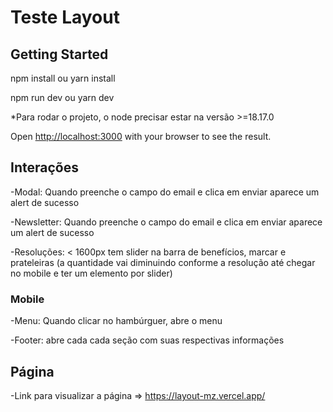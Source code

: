# Teste Layout
## Getting Started

npm install
ou
yarn install

npm run dev
ou
yarn dev

*Para rodar o projeto, o node precisar estar na versão >=18.17.0

Open [http://localhost:3000](http://localhost:3000) with your browser to see the result.

## Interações

-Modal: Quando preenche o campo do email e clica em enviar aparece um alert de sucesso

-Newsletter: Quando preenche o campo do email e clica em enviar aparece um alert de sucesso

-Resoluções: < 1600px  tem slider na barra de benefícios, marcar e prateleiras (a quantidade vai diminuindo conforme a resolução até chegar no mobile e ter um elemento por  slider)

### Mobile
-Menu: Quando clicar no hambúrguer, abre o menu

-Footer: abre cada cada seção com suas respectivas informações

## Página
-Link para visualizar a página => https://layout-mz.vercel.app/

